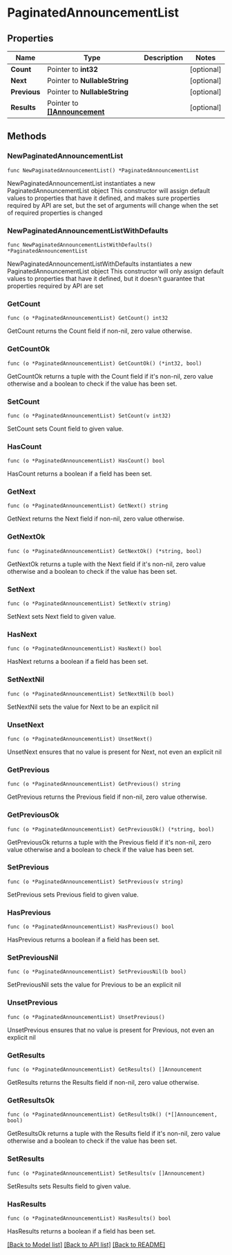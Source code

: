 # PaginatedAnnouncementList

## Properties

Name | Type | Description | Notes
------------ | ------------- | ------------- | -------------
**Count** | Pointer to **int32** |  | [optional] 
**Next** | Pointer to **NullableString** |  | [optional] 
**Previous** | Pointer to **NullableString** |  | [optional] 
**Results** | Pointer to [**[]Announcement**](Announcement.md) |  | [optional] 

## Methods

### NewPaginatedAnnouncementList

`func NewPaginatedAnnouncementList() *PaginatedAnnouncementList`

NewPaginatedAnnouncementList instantiates a new PaginatedAnnouncementList object
This constructor will assign default values to properties that have it defined,
and makes sure properties required by API are set, but the set of arguments
will change when the set of required properties is changed

### NewPaginatedAnnouncementListWithDefaults

`func NewPaginatedAnnouncementListWithDefaults() *PaginatedAnnouncementList`

NewPaginatedAnnouncementListWithDefaults instantiates a new PaginatedAnnouncementList object
This constructor will only assign default values to properties that have it defined,
but it doesn't guarantee that properties required by API are set

### GetCount

`func (o *PaginatedAnnouncementList) GetCount() int32`

GetCount returns the Count field if non-nil, zero value otherwise.

### GetCountOk

`func (o *PaginatedAnnouncementList) GetCountOk() (*int32, bool)`

GetCountOk returns a tuple with the Count field if it's non-nil, zero value otherwise
and a boolean to check if the value has been set.

### SetCount

`func (o *PaginatedAnnouncementList) SetCount(v int32)`

SetCount sets Count field to given value.

### HasCount

`func (o *PaginatedAnnouncementList) HasCount() bool`

HasCount returns a boolean if a field has been set.

### GetNext

`func (o *PaginatedAnnouncementList) GetNext() string`

GetNext returns the Next field if non-nil, zero value otherwise.

### GetNextOk

`func (o *PaginatedAnnouncementList) GetNextOk() (*string, bool)`

GetNextOk returns a tuple with the Next field if it's non-nil, zero value otherwise
and a boolean to check if the value has been set.

### SetNext

`func (o *PaginatedAnnouncementList) SetNext(v string)`

SetNext sets Next field to given value.

### HasNext

`func (o *PaginatedAnnouncementList) HasNext() bool`

HasNext returns a boolean if a field has been set.

### SetNextNil

`func (o *PaginatedAnnouncementList) SetNextNil(b bool)`

 SetNextNil sets the value for Next to be an explicit nil

### UnsetNext
`func (o *PaginatedAnnouncementList) UnsetNext()`

UnsetNext ensures that no value is present for Next, not even an explicit nil
### GetPrevious

`func (o *PaginatedAnnouncementList) GetPrevious() string`

GetPrevious returns the Previous field if non-nil, zero value otherwise.

### GetPreviousOk

`func (o *PaginatedAnnouncementList) GetPreviousOk() (*string, bool)`

GetPreviousOk returns a tuple with the Previous field if it's non-nil, zero value otherwise
and a boolean to check if the value has been set.

### SetPrevious

`func (o *PaginatedAnnouncementList) SetPrevious(v string)`

SetPrevious sets Previous field to given value.

### HasPrevious

`func (o *PaginatedAnnouncementList) HasPrevious() bool`

HasPrevious returns a boolean if a field has been set.

### SetPreviousNil

`func (o *PaginatedAnnouncementList) SetPreviousNil(b bool)`

 SetPreviousNil sets the value for Previous to be an explicit nil

### UnsetPrevious
`func (o *PaginatedAnnouncementList) UnsetPrevious()`

UnsetPrevious ensures that no value is present for Previous, not even an explicit nil
### GetResults

`func (o *PaginatedAnnouncementList) GetResults() []Announcement`

GetResults returns the Results field if non-nil, zero value otherwise.

### GetResultsOk

`func (o *PaginatedAnnouncementList) GetResultsOk() (*[]Announcement, bool)`

GetResultsOk returns a tuple with the Results field if it's non-nil, zero value otherwise
and a boolean to check if the value has been set.

### SetResults

`func (o *PaginatedAnnouncementList) SetResults(v []Announcement)`

SetResults sets Results field to given value.

### HasResults

`func (o *PaginatedAnnouncementList) HasResults() bool`

HasResults returns a boolean if a field has been set.


[[Back to Model list]](../README.md#documentation-for-models) [[Back to API list]](../README.md#documentation-for-api-endpoints) [[Back to README]](../README.md)


